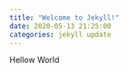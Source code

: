 ```yaml
---
title: "Welcome to Jekyll!"
date: 2020-05-13 21:25:00
categories: jekyll update
---
```


Hellow World
